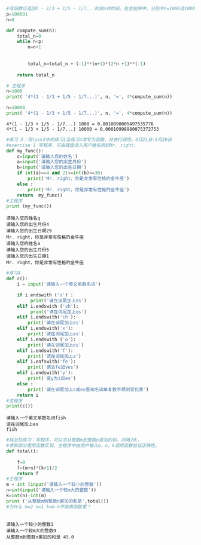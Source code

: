 

```python
#写函数可返回1 - 1/3 + 1/5 - 1/7...的前n项的和。在主程序中，分别令n=1000及100000，打印4倍该函数的和。
p=100001
n=0

def compute_sum(n):
    total_n=0
    while n<p:
        n=n+1
       
        
        total_n=total_n + (-1)**(n+1)*(2*n +1)**(-1)
        
    return total_n

# 主程序
n=1000
print( '4*(1 - 1/3 + 1/5 - 1/7...)', n, '=', 4*compute_sum(n))

n=10000
print( '4*(1 - 1/3 + 1/5 - 1/7...)', n, '=', 4*compute_sum(n))
```

    4*(1 - 1/3 + 1/5 - 1/7...) 1000 = 0.0010090005497535776
    4*(1 - 1/3 + 1/5 - 1/7...) 10000 = 0.00010998980075372753
    


```python
#练习 3：将task3中的练习1及练习4改写为函数，并进行调用。4月21日-5月20日
#exercise 1 写程序，可由键盘读入用户姓名例如Mr. right，
def my_func():
    c=input('请输入您的姓名')
    a=input('请输入您的出生月份')
    b=input('请输入您的出生日期')
    if int(a)==4 and 21<=int(b)<=30:
        print('Mr. right，你是非常有性格的金牛座')
    else :
        print('Mr. right，你是非常有性格的金牛座')
    return  my_func()
#主程序
print (my_func())

```

    请输入您的姓名q
    请输入您的出生月份4
    请输入您的出生日期29
    Mr. right，你是非常有性格的金牛座
    请输入您的姓名a
    请输入您的出生月份5
    请输入您的出生日期1
    Mr. right，你是非常有性格的金牛座
    


```python
#练习4
def c():
    i = input('请输入一个英文单数名词')

    if i.endswith ('s') :
         print('请在词尾加上es')
    elif i.endswith ('sh'):
         print('请在词尾加上es')
    elif i.endswith('ch'):
        print('请在词尾加上es')
    elif i.endswith('x'):
        print('请在词尾加上es')
    elif i.endswith ('o'):
        print('请在词尾加上es')
    elif i.endswith('f'):
        print('请在词尾加上s')
    elif i.enfswith('fe'):
        print('请去fe加ves')
    elif i.endswith('y'):
        print('变y为i加es')
    else :
        print('请在词尾加上s或es查询名词单复数不规则变化表')
    return i
#主程序
print(c())
```

    请输入一个英文单数名词fish
    请在词尾加上es
    fish
    


```python
#挑战性练习：写程序，可以求从整数m到整数n累加的和，间隔为k，
#求和部分需用函数实现，主程序中由用户输入m，n，k调用函数验证正确性。
def total():
   
    f=0
    f=(m+n)*(k+1)/2
    return f
#主程序
m = int (input('请输入一个较小的整数'))
n=int(input('请输入一个较m大的整数'))
k=int(n)-int(m)
print ('从整数m到整数n累加的和是',total())
#为什么 m=2 n=1 k=m-n不能再函数里？
   
```

    请输入一个较小的整数1
    请输入一个较m大的整数9
    从整数m到整数n累加的和是 45.0
    
